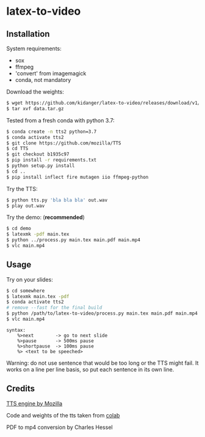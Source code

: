 # latex-to-video

## Installation

System requirements:
- sox
- ffmpeg
- 'convert' from imagemagick
- conda, not mandatory

Download the weights:
```bash
$ wget https://github.com/kidanger/latex-to-video/releases/download/v1/data.tar.gz
$ tar xvf data.tar.gz
```

Tested from a fresh conda with python 3.7:
```bash
$ conda create -n tts2 python=3.7
$ conda activate tts2
$ git clone https://github.com/mozilla/TTS
$ cd TTS
$ git checkout b1935c97
$ pip install -r requirements.txt
$ python setup.py install
$ cd ..
$ pip install inflect fire mutagen iio ffmpeg-python
```

Try the TTS:
```bash
$ python tts.py 'bla bla bla' out.wav
$ play out.wav
```

Try the demo: (**recommended**)
```bash
$ cd demo
$ latexmk -pdf main.tex
$ python ../process.py main.tex main.pdf main.mp4
$ vlc main.mp4
```

## Usage

Try on your slides:
```bash
$ cd somewhere
$ latexmk main.tex -pdf
$ conda activate tts2
# remove --fast for the final build
$ python /path/to/latex-to-video/process.py main.tex main.pdf main.mp4 --fast
$ vlc main.mp4
```

```
syntax:
    %>next        -> go to next slide
    %>pause       -> 500ms pause
    %>shortpause  -> 100ms pause
    %> <text to be speeched>
```

Warning: do not use sentence that would be too long or the TTS might fail.
It works on a line per line basis, so put each sentence in its own line.

## Credits

[TTS engine by Mozilla](https://github.com/mozilla/TTS)

Code and weights of the tts taken from [colab](https://colab.research.google.com/drive/1u_16ZzHjKYFn1HNVuA4Qf_i2MMFB9olY?usp=sharing)

PDF to mp4 conversion by Charles Hessel

